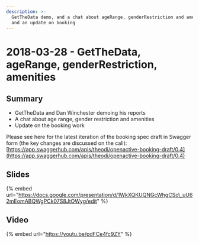 ```yaml
---
description: >-
  GetTheData demo, and a chat about ageRange, genderRestriction and amenities;
  and an update on booking
---
```


# 2018-03-28 - GetTheData, ageRange, genderRestriction, amenities

## Summary

* GetTheData and Dan Winchester demoing his reports
* A chat about age range, gender restriction and amenities
* Update on the booking work

Please see here for the latest iteration of the booking spec draft in Swagger form \(the key changes are discussed on the call\): [https://app.swaggerhub.com/apis/theodi/openactive-booking-draft/0.4](https://app.swaggerhub.com/apis/theodi/openactive-booking-draft/0.4)

## Slides

{% embed url="https://docs.google.com/presentation/d/1WkXQKUQNGcWhgCSo\_uU62mEomABQWgPCk07S8JtOWyg/edit" %}

## Video

{% embed url="https://youtu.be/pdFCe4fc9ZY" %}

